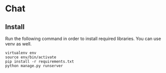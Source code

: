# Chat
## Install
Run the following command in order to install required libraries. You can use venv as well.
```
virtualenv env
source env/bin/activate
pip install -r requirements.txt
python manage.py runserver
```
